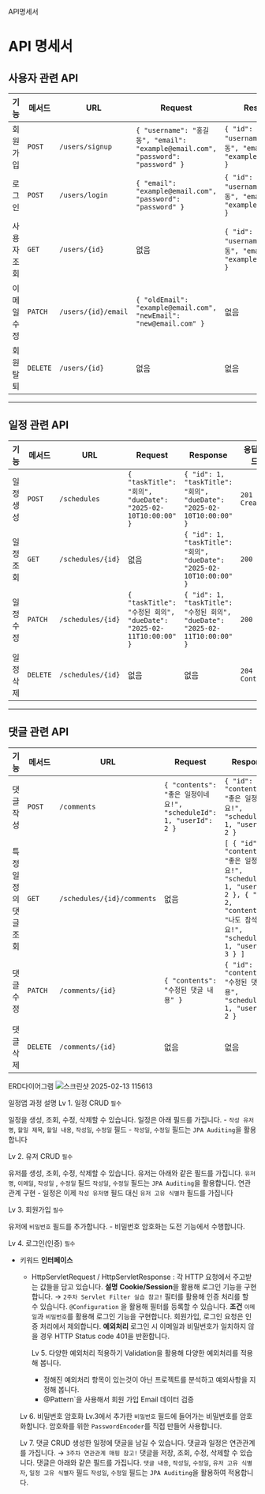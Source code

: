 API명세서
# API 명세서

## 사용자 관련 API

| 기능         | 메서드   | URL                       | Request                                               | Response                                                | 응답코드         |
|--------------|----------|---------------------------|-------------------------------------------------------|---------------------------------------------------------|------------------|
| 회원가입     | `POST`   | `/users/signup`            | `{ "username": "홍길동", "email": "example@email.com", "password": "password" }` | `{ "id": 1, "username": "홍길동", "email": "example@email.com" }` | `201 Created`    |
| 로그인       | `POST`   | `/users/login`             | `{ "email": "example@email.com", "password": "password" }` | `{ "id": 1, "username": "홍길동", "email": "example@email.com" }` | `200 OK`        |
| 사용자 조회  | `GET`    | `/users/{id}`              | 없음                                                  | `{ "id": 1, "username": "홍길동", "email": "example@email.com" }` | `200 OK`        |
| 이메일 수정  | `PATCH`  | `/users/{id}/email`        | `{ "oldEmail": "example@email.com", "newEmail": "new@email.com" }` | 없음                                                    | `200 OK`        |
| 회원탈퇴     | `DELETE` | `/users/{id}`              | 없음                                                  | 없음                                                    | `204 No Content`|

---

## 일정 관련 API

| 기능         | 메서드   | URL                       | Request                                               | Response                                                | 응답코드         |
|--------------|----------|---------------------------|-------------------------------------------------------|---------------------------------------------------------|------------------|
| 일정 생성    | `POST`   | `/schedules`               | `{ "taskTitle": "회의", "dueDate": "2025-02-10T10:00:00" }` | `{ "id": 1, "taskTitle": "회의", "dueDate": "2025-02-10T10:00:00" }` | `201 Created`    |
| 일정 조회    | `GET`    | `/schedules/{id}`          | 없음                                                  | `{ "id": 1, "taskTitle": "회의", "dueDate": "2025-02-10T10:00:00" }` | `200 OK`        |
| 일정 수정    | `PATCH`  | `/schedules/{id}`          | `{ "taskTitle": "수정된 회의", "dueDate": "2025-02-11T10:00:00" }` | `{ "id": 1, "taskTitle": "수정된 회의", "dueDate": "2025-02-11T10:00:00" }` | `200 OK`        |
| 일정 삭제    | `DELETE` | `/schedules/{id}`          | 없음                                                  | 없음                                                    | `204 No Content`|

---

## 댓글 관련 API

| 기능         | 메서드   | URL                       | Request                                               | Response                                                | 응답코드         |
|--------------|----------|---------------------------|-------------------------------------------------------|---------------------------------------------------------|------------------|
| 댓글 작성    | `POST`   | `/comments`                | `{ "contents": "좋은 일정이네요!", "scheduleId": 1, "userId": 2 }` | `{ "id": 1, "contents": "좋은 일정이네요!", "scheduleId": 1, "userId": 2 }` | `201 Created`    |
| 특정 일정의 댓글 조회 | `GET`    | `/schedules/{id}/comments` | 없음                                                  | `[ { "id": 1, "contents": "좋은 일정이네요!", "scheduleId": 1, "userId": 2 }, { "id": 2, "contents": "나도 참석할게요!", "scheduleId": 1, "userId": 3 } ]` | `200 OK`        |
| 댓글 수정    | `PATCH`  | `/comments/{id}`           | `{ "contents": "수정된 댓글 내용" }`                   | `{ "id": 1, "contents": "수정된 댓글 내용", "scheduleId": 1, "userId": 2 }` | `200 OK`        |
| 댓글 삭제    | `DELETE` | `/comments/{id}`           | 없음                                                  | 없음                                                    | `204 No Content`|


ERD다이어그램
![스크린샷 2025-02-13 115613](https://github.com/user-attachments/assets/9a35f172-49dc-42da-a6c4-9dc38ab8c4d2)



일정앱 과정 설명
 Lv 1. 일정 CRUD  `필수`

일정을 생성, 조회, 수정, 삭제할 수 있습니다.
일정은 아래 필드를 가집니다.
    - `작성 유저명`, `할일 제목`, `할일 내용`, `작성일`, `수정일` 필드
    - `작성일`, `수정일` 필드는 `JPA Auditing`을 활용합니다

 Lv 2. 유저 CRUD  `필수`

 유저를 생성, 조회, 수정, 삭제할 수 있습니다.
 유저는 아래와 같은 필드를 가집니다.
`유저명`, `이메일`, `작성일` , `수정일` 필드
 `작성일`, `수정일` 필드는 `JPA Auditing`을 활용합니다.
 연관관계 구현
    - 일정은 이제 `작성 유저명` 필드 대신 `유저 고유 식별자` 필드를 가집니다


Lv 3. 회원가입  `필수`

유저에 `비밀번호` 필드를 추가합니다.
    - 비밀번호 암호화는 도전 기능에서 수행합니다.

  Lv 4. 로그인(인증)  `필수`

- 키워드
    **인터페이스**
    - HttpServletRequest / HttpServletResponse : 각 HTTP 요청에서 주고받는 값들을 담고 있습니다.
   **설명**
   **Cookie/Session**을 활용해 로그인 기능을 구현합니다. → `2주차 Servlet Filter 실습 참고!`
       필터를 활용해 인증 처리를 할 수 있습니다.
       `@Configuration` 을 활용해 필터를 등록할 수 있습니다.
      **조건**
           `이메일`과 `비밀번호`를 활용해 로그인 기능을 구현합니다.
           회원가입, 로그인 요청은 인증 처리에서 제외합니다.
       **예외처리**
           로그인 시 이메일과 비밀번호가 일치하지 않을 경우 HTTP Status code 401을 반환합니다.

      Lv 5. 다양한 예외처리 적용하기
       Validation을 활용해 다양한 예외처리를 적용해 봅니다.
       - 정해진 예외처리 항목이 있는것이 아닌 프로젝트를 분석하고 예외사항을 지정해 봅니다.
       - @Pattern`을 사용해서 회원 가입 Email 데이터 검증

     Lv 6. 비밀번호 암호화
       Lv.3에서 추가한 `비밀번호` 필드에 들어가는 비밀번호를 암호화합니다.
       암호화를 위한 `PasswordEncoder`를 직접 만들어 사용합니다.

    Lv 7. 댓글 CRUD
       생성한 일정에 댓글을 남길 수 있습니다.
       댓글과 일정은 연관관계를 가집니다. →  `3주차 연관관계 매핑 참고!`
       댓글을 저장, 조회, 수정, 삭제할 수 있습니다.
       댓글은 아래와 같은 필드를 가집니다.
      `댓글 내용`, `작성일`, `수정일`, `유저 고유 식별자`, `일정 고유 식별자` 필드
      `작성일`, `수정일` 필드는 `JPA Auditing`을 활용하여 적용합니다.
